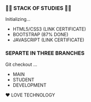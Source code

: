 ### 🐱‍👤 STACK OF STUDIES 🐱‍👤

Initializing...

- HTML5/CSS3 (LINK CERTIFICATE)
- BOOTSTRAP  (87% DONE)
- JAVASCRIPT (LINK CERTIFICATE)

### SEPARTE IN THREE BRANCHES

Git checkout ...

- MAIN
- STUDENT
- DEVELOPMENT


❤ LOVE TECHNOLOGY
